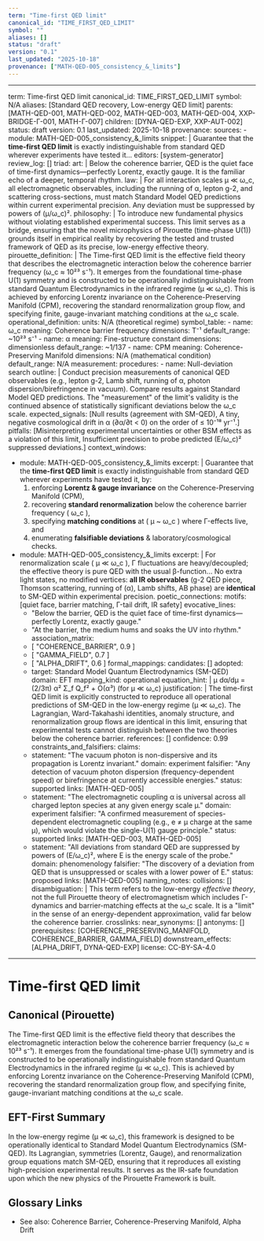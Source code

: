 ```yaml
---
term: "Time-first QED limit"
canonical_id: "TIME_FIRST_QED_LIMIT"
symbol: ""
aliases: []
status: "draft"
version: "0.1"
last_updated: "2025-10-18"
provenance: ["MATH-QED-005_consistency_&_limits"]
---
```


---
term: Time-first QED limit
canonical_id: TIME_FIRST_QED_LIMIT
symbol: N/A
aliases: [Standard QED recovery, Low-energy QED limit]
parents: [MATH-QED-001, MATH-QED-002, MATH-QED-003, MATH-QED-004, XXP-BRIDGE-Γ-001, MATH-Γ-007]
children: [DYNA-QED-EXP, XXP-AUT-002]
status: draft
version: 0.1
last_updated: 2025-10-18
provenance:
  sources:
    - module: MATH-QED-005_consistency_&_limits
      snippet: |
        Guarantee that the **time-first QED limit** is exactly indistinguishable from standard QED wherever experiments have tested it...
  editors: [system-generator]
  review_log: []
triad:
  art: |
    Below the coherence barrier, QED is the quiet face of time-first dynamics—perfectly Lorentz, exactly gauge. It is the familiar echo of a deeper, temporal rhythm.
  law: |
    For all interaction scales μ ≪ ω_c, all electromagnetic observables, including the running of α, lepton g-2, and scattering cross-sections, must match Standard Model QED predictions within current experimental precision. Any deviation must be suppressed by powers of (μ/ω_c)².
  philosophy: |
    To introduce new fundamental physics without violating established experimental success. This limit serves as a bridge, ensuring that the novel microphysics of Pirouette (time-phase U(1)) grounds itself in empirical reality by recovering the tested and trusted framework of QED as its precise, low-energy effective theory.
pirouette_definition: |
  The Time-first QED limit is the effective field theory that describes the electromagnetic interaction below the coherence barrier frequency (ω_c ≈ 10²³ s⁻¹). It emerges from the foundational time-phase U(1) symmetry and is constructed to be operationally indistinguishable from standard Quantum Electrodynamics in the infrared regime (μ ≪ ω_c). This is achieved by enforcing Lorentz invariance on the Coherence-Preserving Manifold (CPM), recovering the standard renormalization group flow, and specifying finite, gauge-invariant matching conditions at the ω_c scale.
operational_definition:
  units: N/A (theoretical regime)
  symbol_table:
    - name: ω_c
      meaning: Coherence barrier frequency
      dimensions: T⁻¹
      default_range: ~10²³ s⁻¹
    - name: α
      meaning: Fine-structure constant
      dimensions: dimensionless
      default_range: ~1/137
    - name: CPM
      meaning: Coherence-Preserving Manifold
      dimensions: N/A (mathematical condition)
      default_range: N/A
  measurement:
    procedures:
      - name: Null-deviation search
        outline: |
          Conduct precision measurements of canonical QED observables (e.g., lepton g-2, Lamb shift, running of α, photon dispersion/birefringence in vacuum). Compare results against Standard Model QED predictions. The "measurement" of the limit's validity is the continued absence of statistically significant deviations below the ω_c scale.
        expected_signals: [Null results (agreement with SM-QED), A tiny, negative cosmological drift in α (∂α/∂t < 0) on the order of ≤ 10⁻¹⁸ yr⁻¹.]
        pitfalls: [Misinterpreting experimental uncertainties or other BSM effects as a violation of this limit, Insufficient precision to probe predicted (E/ω_c)² suppressed deviations.]
context_windows:
  - module: MATH-QED-005_consistency_&_limits
    excerpt: |
      Guarantee that the **time-first QED limit** is exactly indistinguishable from standard QED wherever experiments have tested it, by:
      1. enforcing **Lorentz & gauge invariance** on the Coherence-Preserving Manifold (CPM),
      2. recovering **standard renormalization** below the coherence barrier frequency ( ω_c ),
      3. specifying **matching conditions** at ( μ ~ ω_c ) where Γ-effects live, and
      4. enumerating **falsifiable deviations** & laboratory/cosmological checks.
  - module: MATH-QED-005_consistency_&_limits
    excerpt: |
      For renormalization scale ( μ ≪ ω_c ), Γ fluctuations are heavy/decoupled; the effective theory is pure QED with the usual β-function... No extra light states, no modified vertices: **all IR observables** (g-2 QED piece, Thomson scattering, running of (α), Lamb shifts, AB phase) are **identical** to SM-QED within experimental precision.
poetic_connections:
  motifs: [quiet face, barrier matching, Γ-tail drift, IR safety]
  evocative_lines:
    - "Below the barrier, QED is the quiet face of time-first dynamics—perfectly Lorentz, exactly gauge."
    - "At the barrier, the medium hums and soaks the UV into rhythm."
  association_matrix:
    - [ "COHERENCE_BARRIER", 0.9 ]
    - [ "GAMMA_FIELD", 0.7 ]
    - [ "ALPHA_DRIFT", 0.6 ]
formal_mappings:
  candidates: []
  adopted:
    - target: Standard Model Quantum Electrodynamics (SM-QED)
      domain: EFT
      mapping_kind: operational
      equation_hint: |
        μ dα/dμ = (2/3π) α² Σ_f Q_f² + O(α³)  (for μ ≪ ω_c)
      justification: |
        The time-first QED limit is explicitly constructed to reproduce all operational predictions of SM-QED in the low-energy regime (μ ≪ ω_c). The Lagrangian, Ward-Takahashi identities, anomaly structure, and renormalization group flows are identical in this limit, ensuring that experimental tests cannot distinguish between the two theories below the coherence barrier.
      references: []
      confidence: 0.99
constraints_and_falsifiers:
  claims:
    - statement: "The vacuum photon is non-dispersive and its propagation is Lorentz invariant."
      domain: experiment
      falsifier: "Any detection of vacuum photon dispersion (frequency-dependent speed) or birefringence at currently accessible energies."
      status: supported
      links: [MATH-QED-005]
    - statement: "The electromagnetic coupling α is universal across all charged lepton species at any given energy scale μ."
      domain: experiment
      falsifier: "A confirmed measurement of species-dependent electromagnetic coupling (e.g., e ≠ μ charge at the same μ), which would violate the single-U(1) gauge principle."
      status: supported
      links: [MATH-QED-003, MATH-QED-005]
    - statement: "All deviations from standard QED are suppressed by powers of (E/ω_c)², where E is the energy scale of the probe."
      domain: phenomenology
      falsifier: "The discovery of a deviation from QED that is unsuppressed or scales with a lower power of E."
      status: proposed
      links: [MATH-QED-005]
naming_notes:
  collisions: []
  disambiguation: |
    This term refers to the low-energy *effective theory*, not the full Pirouette theory of electromagnetism which includes Γ-dynamics and barrier-matching effects at the ω_c scale. It is a "limit" in the sense of an energy-dependent approximation, valid far below the coherence barrier.
crosslinks:
  near_synonyms: []
  antonyms: []
  prerequisites: [COHERENCE_PRESERVING_MANIFOLD, COHERENCE_BARRIER, GAMMA_FIELD]
  downstream_effects: [ALPHA_DRIFT, DYNA-QED-EXP]
license: CC-BY-SA-4.0
---

# Time-first QED limit

## Canonical (Pirouette)
The Time-first QED limit is the effective field theory that describes the electromagnetic interaction below the coherence barrier frequency (ω_c ≈ 10²³ s⁻¹). It emerges from the foundational time-phase U(1) symmetry and is constructed to be operationally indistinguishable from standard Quantum Electrodynamics in the infrared regime (μ ≪ ω_c). This is achieved by enforcing Lorentz invariance on the Coherence-Preserving Manifold (CPM), recovering the standard renormalization group flow, and specifying finite, gauge-invariant matching conditions at the ω_c scale.

## EFT-First Summary
In the low-energy regime (μ ≪ ω_c), this framework is designed to be operationally identical to Standard Model Quantum Electrodynamics (SM-QED). Its Lagrangian, symmetries (Lorentz, Gauge), and renormalization group equations match SM-QED, ensuring that it reproduces all existing high-precision experimental results. It serves as the IR-safe foundation upon which the new physics of the Pirouette Framework is built.

## Glossary Links
- See also: Coherence Barrier, Coherence-Preserving Manifold, Alpha Drift